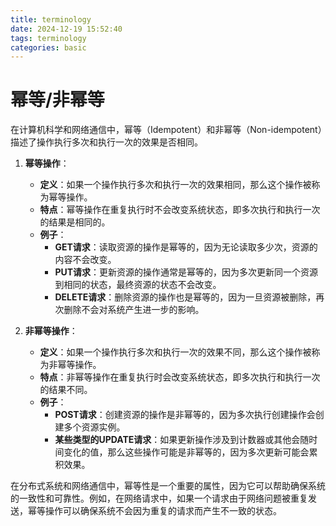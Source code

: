 ```yaml
---
title: terminology
date: 2024-12-19 15:52:40
tags: terminology
categories: basic
---
```


# 幂等/非幂等

在计算机科学和网络通信中，幂等（Idempotent）和非幂等（Non-idempotent）描述了操作执行多次和执行一次的效果是否相同。

1. **幂等操作**：
   - **定义**：如果一个操作执行多次和执行一次的效果相同，那么这个操作被称为幂等操作。
   - **特点**：幂等操作在重复执行时不会改变系统状态，即多次执行和执行一次的结果是相同的。
   - **例子**：
     - **GET请求**：读取资源的操作是幂等的，因为无论读取多少次，资源的内容不会改变。
     - **PUT请求**：更新资源的操作通常是幂等的，因为多次更新同一个资源到相同的状态，最终资源的状态不会改变。
     - **DELETE请求**：删除资源的操作也是幂等的，因为一旦资源被删除，再次删除不会对系统产生进一步的影响。

2. **非幂等操作**：
   - **定义**：如果一个操作执行多次和执行一次的效果不同，那么这个操作被称为非幂等操作。
   - **特点**：非幂等操作在重复执行时会改变系统状态，即多次执行和执行一次的结果不同。
   - **例子**：
     - **POST请求**：创建资源的操作是非幂等的，因为多次执行创建操作会创建多个资源实例。
     - **某些类型的UPDATE请求**：如果更新操作涉及到计数器或其他会随时间变化的值，那么这些操作可能是非幂等的，因为多次更新可能会累积效果。

在分布式系统和网络通信中，幂等性是一个重要的属性，因为它可以帮助确保系统的一致性和可靠性。例如，在网络请求中，如果一个请求由于网络问题被重复发送，幂等操作可以确保系统不会因为重复的请求而产生不一致的状态。
